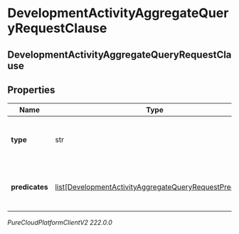 # DevelopmentActivityAggregateQueryRequestClause

## DevelopmentActivityAggregateQueryRequestClause

## Properties

|Name | Type | Description | Notes|
|------------ | ------------- | ------------- | -------------|
| **type** | str | The logic used to combine the predicates | |
| **predicates** | [list[DevelopmentActivityAggregateQueryRequestPredicate]](DevelopmentActivityAggregateQueryRequestPredicate) | The list of predicates used to filter the data | |



_PureCloudPlatformClientV2 222.0.0_
